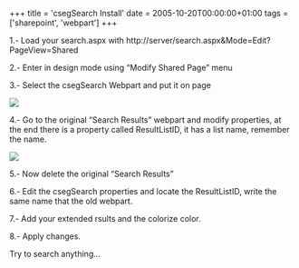 +++
title = 'csegSearch Install'
date = 2005-10-20T00:00:00+01:00
tags = ['sharepoint', 'webpart']
+++

1.- Load your search.aspx with http://server/search.aspx&Mode=Edit?PageView=Shared


2.- Enter in design mode using “Modify Shared Page” menu


3.- Select the csegSearch Webpart and put it on page

![](/images/Sharepoint/csegSearchInstall-1.gif)

4.- Go to the original “Search Results” webpart and modify properties, at the end there is a property called ResultListID, it has a list name, remember the name.

![](/images/Sharepoint/csegSearchInstall-2.gif)


5.- Now delete the original “Search Results”


6.- Edit the csegSearch properties and locate the ResultListID, write the same name that the old webpart.


7.- Add your extended rsults and the colorize color.


8.- Apply changes.


Try to search anything…